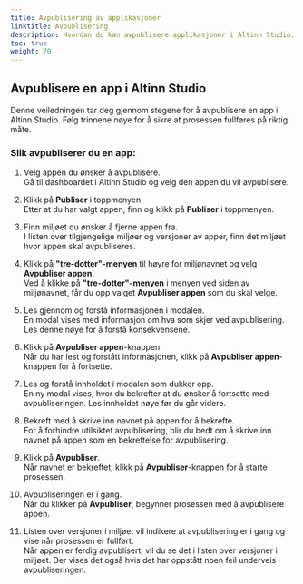 ```yaml
---
title: Avpublisering av applikasjoner
linktitle: Avpublisering
description: Hvordan du kan avpublisere applikasjoner i Altinn Studio.
toc: true
weight: 70
---
```


## Avpublisere en app i Altinn Studio

Denne veiledningen tar deg gjennom stegene for  å avpublisere en app i Altinn Studio. Følg trinnene nøye for å sikre at prosessen fullføres på riktig måte.

### Slik avpubliserer du en app:

1. Velg appen du ønsker å avpublisere.  
   Gå til dashboardet i Altinn Studio og velg den appen du vil avpublisere.

2. Klikk på **Publiser** i toppmenyen.  
   Etter at du har valgt appen, finn og klikk på **Publiser** i toppmenyen.

3. Finn miljøet du ønsker å fjerne appen fra.  
   I listen over tilgjengelige miljøer og versjoner av apper, finn det miljøet hvor appen skal avpubliseres.

4. Klikk på **"tre-dotter"-menyen** til høyre for miljønavnet og velg **Avpubliser appen**.  
   Ved å klikke på **"tre-dotter"-menyen** i menyen ved siden av miljønavnet, får du opp valget **Avpubliser appen** som du skal velge.

5. Les gjennom og forstå informasjonen i modalen.  
   En modal vises med informasjon om hva som skjer ved avpublisering. Les denne nøye for å forstå konsekvensene.

6. Klikk på **Avpubliser appen**-knappen.  
   Når du har lest og forstått informasjonen, klikk på **Avpubliser appen**-knappen for å fortsette.

7. Les og forstå innholdet i modalen som dukker opp.  
   En ny modal vises, hvor du bekrefter at du ønsker å fortsette med avpubliseringen. Les innholdet nøye før du går videre.

8. Bekreft med å skrive inn navnet på appen for å bekrefte.  
   For å forhindre utilsiktet avpublisering, blir du bedt om å skrive inn navnet på appen som en bekreftelse for avpublisering.

9. Klikk på **Avpubliser**.  
   Når navnet er bekreftet, klikk på **Avpubliser**-knappen for å starte prosessen.

10. Avpubliseringen er i gang.  
    Når du klikker på **Avpubliser**, begynner prosessen med å avpublisere appen.

11. Listen over versjoner i miljøet vil indikere at avpublisering er i gang og vise når prosessen er fullført.  
    Når appen er ferdig avpublisert, vil du se det i listen over versjoner i miljøet. Der vises det også hvis det har oppstått noen feil underveis i avpubliseringen. 
